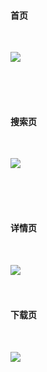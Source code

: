 
#### 首页

<br>

![](https://github.com/huangke19/PureFilm/raw/master/intro_pics/首页.png)

<br><br><br>

#### 搜索页
<br>

![](https://github.com/huangke19/PureFilm/raw/master/intro_pics/搜索页.png)

<br><br><br>

#### 详情页
<br>

![](https://github.com/huangke19/PureFilm/raw/master/intro_pics/详情页.png)
<br><br><br>

#### 下载页
<br>

![](https://github.com/huangke19/PureFilm/raw/master/intro_pics/下载链接.png)


